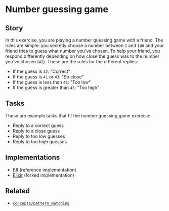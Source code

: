 # Number guessing game

## Story

In this exercise, you are playing a number guessing game with a friend. The rules are simple: you secretly choose a number between `1` and `100` and your friend tries to guess what number you've chosen. To help your friend, you respond differently depending on how close the guess was to the number you've chosen (`42`). These are the rules for the different replies:

- If the guess is `42`: "Correct"
- If the guess is `41` or `43`: "So close"
- If the guess is less than `41`: "Too low"
- If the guess is greater than `43`: "Too high"

## Tasks

These are example tasks that fit the number guessing game exercise:

- Reply to a correct guess
- Reply to a close guess
- Reply to too low guesses
- Reply to too high guesses

## Implementations

- [F#][implementation-fsharp] (reference implementation)
- [Elixir][implementation-elixir] (forked implementation)

## Related

- [`concepts/pattern_matching`][concepts-pattern_matching]

[concepts-pattern_matching]: ../concepts/pattern_matching.md
[implementation-fsharp]: ../../languages/fsharp/exercises/concept/pattern-matching/.docs/instructions.md
[implementation-elixir]: ../../languages/elixir/exercises/concept/multiple-clause-functions/.docs/instructions.md
